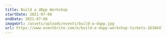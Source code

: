```yaml
---
title: Build a dApp Workshop
startDate: 2021-07-08
endDate: 2021-07-08
imageUrl: /assets/uploads/events/build-a-dapp.jpg
url: https://www.eventbrite.com/e/build-a-dapp-workshop-tickets-161664762657
---
```


